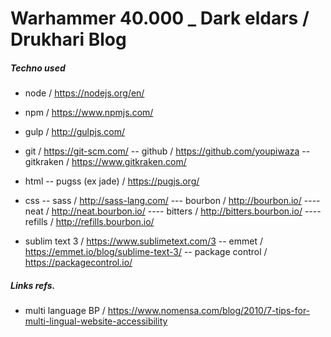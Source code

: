 # Warhammer 40.000 _ Dark eldars / Drukhari Blog


##### Techno used
- node						/ https://nodejs.org/en/
- npm						/ https://www.npmjs.com/
- gulp						/ http://gulpjs.com/
	
- git						/ https://git-scm.com/
-- github					/ https://github.com/youpiwaza
-- gitkraken				/ https://www.gitkraken.com/

- html
-- pugss (ex jade)			/ https://pugjs.org/

- css
-- sass						/ http://sass-lang.com/
--- bourbon					/ http://bourbon.io/
---- neat					/ http://neat.bourbon.io/
---- bitters					/ http://bitters.bourbon.io/
---- refills					/ http://refills.bourbon.io/

- sublim text 3 			/ https://www.sublimetext.com/3
-- emmet 					/ https://emmet.io/blog/sublime-text-3/
-- package control 			/ https://packagecontrol.io/

##### Links refs.
- multi language BP			/ https://www.nomensa.com/blog/2010/7-tips-for-multi-lingual-website-accessibility